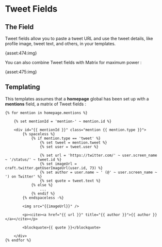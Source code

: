 # Tweet Fields

## The Field

Tweet fields allow you to paste a tweet URL and use the tweet details, like profile image, tweet text, and others, in your templates.

{asset:474:img}

You can also combine Tweet fields with Matrix for maximum power :

{asset:475:img}

## Templating

This templates assumes that a **homepage** global has been set up with a **mentions** field, a matrix of Tweet fields :

	{% for mention in homepage.mentions %}

	    {% set mentionId = 'mention-' ~ mention.id %}

	    <div id="{{ mentionId }}" class="mention {{ mention.type }}">
	        {% spaceless %}
	            {% if mention.type == 'tweet' %}
	                {% set tweet = mention.tweet %}
	                {% set user = tweet.user %}

	                {% set url = 'https://twitter.com/' ~ user.screen_name ~ '/status/' ~ tweet.id %}
	                {% set imageUrl = craft.twitter.getUserImageUrl(user.id, 73) %}
	                {% set author = user.name ~ ' (@' ~ user.screen_name ~ ') on Twitter' %}
	                {% set quote = tweet.text %}
	            {% else %}
	                ...
	            {% endif %}
	        {% endspaceless -%}

	        <img src="{{imageUrl}}" />

	        <p><cite><a href="{{ url }}" title="{{ author }}">{{ author }}</a></cite></p>

	        <blockquote>{{ quote }}</blockquote>

	    </div>
	{% endfor %}